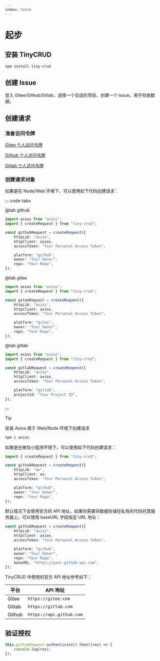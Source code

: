 ```yaml
---
index: false
---
```


# 起步

## 安装 TinyCRUD

```bash
npm install tiny-crud
```

## 创建 Issue

登入 Gitee/Github/Gitlab，选择一个合适的项目，创建一个 Issue，用于存放数据。

## 创建请求

### 准备访问令牌

[Gitee 个人访问令牌](http://www.baidu.com/s?wd=Gitee个人访问令牌)

[Github 个人访问令牌](http://www.baidu.com/s?wd=Github个人访问令牌)

[Gitlab 个人访问令牌](http://www.baidu.com/s?wd=Gitlab个人访问令牌)

### 创建请求对象

如果是在 Node/Web 环境下，可以使用如下代码创建请求：

::: code-tabs

@tab github

```ts
import axios from "axios";
import { createRequest } from "tiny-crud";

const githubRequest = createRequest({
    httpLib: "axios",
    httpClient: axios,
    accessToken: "Your Personal Access Token",

    platform: "github",
    owner: "Your Owner",
    repo: "Your Repo",
});
```

@tab gitee

```ts
import axios from "axios";
import { createRequest } from "tiny-crud";

const giteeRequest = createRequest({
    httpLib: "axios",
    httpClient: axios,
    accessToken: "Your Personal Access Token",

    platform: "gitee",
    owner: "Your Owner",
    repo: "Your Repo",
});
```

@tab gitlab

```ts
import axios from "axios";
import { createRequest } from "tiny-crud";

const gitlabRequest = createRequest({
    httpLib: "axios",
    httpClient: axios,
    accessToken: "Your Personal Access Token",

    platform: "gitlab",
    projectId: "Your Project ID",
});
```

:::

> [!tip]
> 安装 Axios 用于 Web/Node 环境下创建请求
>
> ```bash
> npm i axios
> ```

如果是在微信小程序环境下，可以使用如下代码创建请求：

```ts
import { createRequest } from "tiny-crud";

const githubRequest = createRequest({
    httpLib: "wx",
    httpClient: wx,
    accessToken: "Your Personal Access Token",

    platform: "github",
    owner: "Your Owner",
    repo: "Your Repo",
});
```

默认情况下会使用官方的 API 地址，如果你需要将数据存储在私有的代码托管服务器上，可以使用 baseURL 字段指定 URL 地址：

```ts {9}
const githubRequest = createRequest({
    httpLib: "axios",
    httpClient: axios,
    accessToken: "Your Personal Access Token",

    platform: "github",
    owner: "Your Owner",
    repo: "Your Repo",
    baseURL: "https://your-github-api.com",
});
```

TinyCRUD 中使用的官方 API 地址参考如下：

| 平台   | API 地址                 |
| ------ | ------------------------ |
| Gitee  | `https://gitee.com`      |
| Gitlab | `https://gitlab.com`     |
| Github | `https://api.github.com` |

## 验证授权

```ts
this.githubRequest.authenticate().then((res) => {
    console.log(res);
});
```
